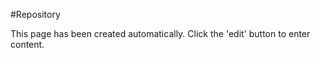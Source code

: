 <!-- Freeki metadata. Do not remove this section!
TITLE: Repository
-->
#Repository

This page has been created automatically. Click the 'edit' button to enter content.